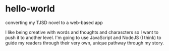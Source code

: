 # hello-world
converting my TJSD novel to a web-based app

I like being creative with words and thoughts and charascters so I want to push it to another level.
I'm going to use JavaScript and NodeJS (I think) to guide my readers through their very own, unique pathway through my story.

